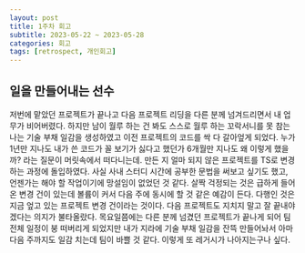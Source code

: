```yaml
---
layout: post
title: 1주차 회고
subtitle: 2023-05-22 ~ 2023-05-28
categories: 회고
tags: [retrospect, 개인회고]
---
```


## 일을 만들어내는 선수

저번에 맡았던 프로젝트가 끝나고 다음 프로젝트 리딩을 다른 분께 넘겨드리면서 내 업무가 비어버렸다. 하지만 남이 월루 하는 건 봐도 스스로 월루 하는 꼬락서니를 못 참는 나는 기술 부채 일감을 생성하였고 이전 프로젝트의 코드를 싹 다 갈아엎게 되었다. 누가 1년만 지나도 내가 쓴 코드가 꼴 보기가 싫다고 했던가 6개월만 지나도 왜 이렇게 했을까? 라는 질문이 머릿속에서 떠다니는데. 만든 지 얼마 되지 않은 프로젝트를 TS로 변경하는 과정에 돌입하였다. 사실 사내 스터디 시간에 공부한 문법을 써보고 싶기도 했고, 언젠가는 해야 할 작업이기에 망설임이 없었던 것 같다. 살짝 걱정되는 것은 급하게 들어온 변경 건이 있는데 볼륨이 커서 다음 주에 동시에 할 것 같은 예감이 든다. 다행인 것은 지금 엎고 있는 프로젝트 변경 건이라는 것이다. 다음 프로젝트도 지치지 말고 잘 끝내야겠다는 의지가 불타올랐다.
목요일쯤에는 다른 분께 넘겼던 프로젝트가 끝나게 되어 팀 전체 일정이 붕 떠버리게 되었지만 내가 지라에 기술 부채 일감을 잔뜩 만들어놔서 아마 다음 주까지도 일감 치는데 팀이 바쁠 것 같다. 이렇게 또 레거시가 나아지는구나 싶다.
